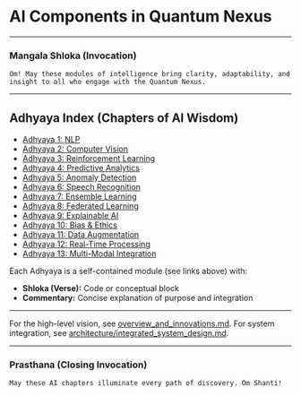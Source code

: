 # AI Components in Quantum Nexus

---

### **Mangala Shloka (Invocation)**

```text
Om! May these modules of intelligence bring clarity, adaptability, and insight to all who engage with the Quantum Nexus.
```

---

## **Adhyaya Index (Chapters of AI Wisdom)**

- [Adhyaya 1: NLP](nlp.md)
- [Adhyaya 2: Computer Vision](computer_vision.md)
- [Adhyaya 3: Reinforcement Learning](reinforcement_learning.md)
- [Adhyaya 4: Predictive Analytics](predictive_analytics.md)
- [Adhyaya 5: Anomaly Detection](anomaly_detection.md)
- [Adhyaya 6: Speech Recognition](speech_recognition.md)
- [Adhyaya 7: Ensemble Learning](ensemble_learning.md)
- [Adhyaya 8: Federated Learning](federated_learning.md)
- [Adhyaya 9: Explainable AI](explainable_ai.md)
- [Adhyaya 10: Bias & Ethics](bias_ethics.md)
- [Adhyaya 11: Data Augmentation](data_augmentation.md)
- [Adhyaya 12: Real-Time Processing](real_time_processing.md)
- [Adhyaya 13: Multi-Modal Integration](multi_modal.md)

Each Adhyaya is a self-contained module (see links above) with:
- **Shloka (Verse):** Code or conceptual block
- **Commentary:** Concise explanation of purpose and integration

---

For the high-level vision, see [overview_and_innovations.md](../overview_and_innovations.md).
For system integration, see [architecture/integrated_system_design.md](../architecture/integrated_system_design.md).

---

### **Prasthana (Closing Invocation)**

```text
May these AI chapters illuminate every path of discovery. Om Shanti!
```
